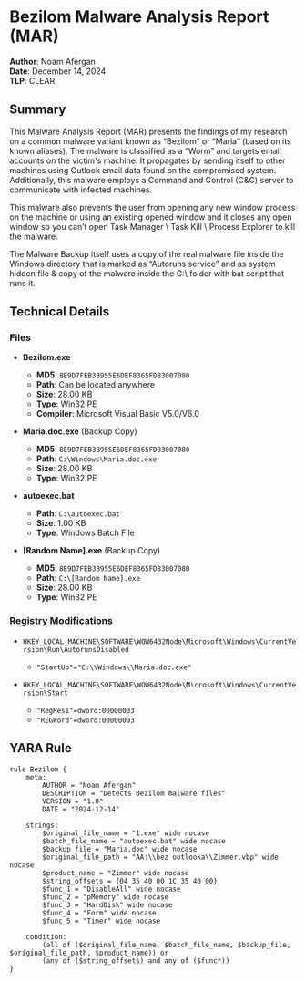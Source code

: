 # Bezilom Malware Analysis Report (MAR)

**Author**: Noam Afergan  
**Date**: December 14, 2024  
**TLP**: CLEAR  

## Summary
This Malware Analysis Report (MAR) presents the findings of my research on a common malware variant known as “Bezilom” or “Maria” (based on its known aliases). The malware is classified as a “Worm” and targets email accounts on the victim's machine. It propagates by sending itself to other machines using Outlook email data found on the compromised system. Additionally, this malware employs a Command and Control (C&C) server to communicate with infected machines.
		
This malware also prevents the user from opening any new window process on the machine or using an existing opened window and it closes any open window so you can’t open Task Manager \ Task Kill \ Process Explorer to kill the malware.

The Malware Backup itself uses a copy of the real malware file inside the Windows directory that is marked as “Autoruns service” and as system hidden file & copy of the malware inside the C:\ folder with bat script that runs it. 

## Technical Details

### Files
- **Bezilom.exe**  
  - **MD5**: `8E9D7FEB3B955E6DEF8365FD83007080`  
  - **Path**: Can be located anywhere  
  - **Size**: 28.00 KB  
  - **Type**: Win32 PE  
  - **Compiler**: Microsoft Visual Basic V5.0/V6.0  

- **Maria.doc.exe** (Backup Copy)  
  - **MD5**: `8E9D7FEB3B955E6DEF8365FD83007080`  
  - **Path**: `C:\Windows\Maria.doc.exe`  
  - **Size**: 28.00 KB  
  - **Type**: Win32 PE  

- **autoexec.bat**  
  - **Path**: `C:\autoexec.bat`  
  - **Size**: 1.00 KB  
  - **Type**: Windows Batch File  

- **[Random Name].exe** (Backup Copy)  
  - **MD5**: `8E9D7FEB3B955E6DEF8365FD83007080`  
  - **Path**: `C:\[Random Name].exe`  
  - **Size**: 28.00 KB  
  - **Type**: Win32 PE  

### Registry Modifications
- `HKEY_LOCAL_MACHINE\SOFTWARE\WOW6432Node\Microsoft\Windows\CurrentVersion\Run\AutorunsDisabled`  
  - `"StartUp"="C:\\Windows\\Maria.doc.exe"`  

- `HKEY_LOCAL_MACHINE\SOFTWARE\WOW6432Node\Microsoft\Windows\CurrentVersion\Start`  
  - `"RegRes1"=dword:00000003`  
  - `"REGWord"=dword:00000003`  

## YARA Rule
```yara
rule Bezilom {
    meta:
        AUTHOR = "Noam Afergan"
        DESCRIPTION = "Detects Bezilom malware files"
        VERSION = "1.0"
        DATE = "2024-12-14"

    strings:
        $original_file_name = "1.exe" wide nocase
        $batch_file_name = "autoexec.bat" wide nocase
        $backup_file = "Maria.doc" wide nocase
        $original_file_path = "AA:\\bez outlooka\\Zimmer.vbp" wide nocase
        $product_name = "Zimmer" wide nocase
        $string_offsets = {04 35 40 00 1C 35 40 00}
        $func_1 = "DisableAll" wide nocase
        $func_2 = "pMemory" wide nocase
        $func_3 = "HardDisk" wide nocase
        $func_4 = "Form" wide nocase
        $func_5 = "Timer" wide nocase

    condition:
        (all of ($original_file_name, $batch_file_name, $backup_file, $original_file_path, $product_name)) or 
        (any of ($string_offsets) and any of ($func*))
}

